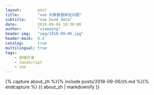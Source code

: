 ```yaml
---
layout:       post
title:        "vue 对象数据绑定问题"
subtitle:     "vue bind data"
date:         2018-09-04 19:30:00
author:       "xiaoayng"
header-img:   "img/2018-09-06.jpg"
header-mask:  0.4
catalog:      true
multilingual: true
tags:
    - 前端开发
    - JavaScript
    - vue
---
```


<!-- Chinese Version -->
<div class="zh post-container">
    {% capture about_zh %}{% include posts/2018-09-06/zh.md %}{% endcapture %}
    {{ about_zh | markdownify }}
</div>
